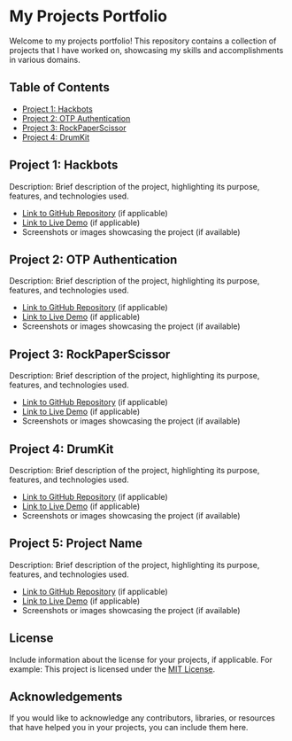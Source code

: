 # My Projects Portfolio

Welcome to my projects portfolio! This repository contains a collection of projects that I have worked on, showcasing my skills and accomplishments in various domains.

## Table of Contents

- [Project 1: Hackbots](#project-1-project-name)
- [Project 2: OTP Authentication](#project-2-project-name)
- [Project 3: RockPaperScissor](#project-3-project-name)
- [Project 4: DrumKit](#project-4-project-name)

## Project 1: Hackbots

Description: Brief description of the project, highlighting its purpose, features, and technologies used.

- [Link to GitHub Repository](#) (if applicable)
- [Link to Live Demo](#) (if applicable)
- Screenshots or images showcasing the project (if available)

## Project 2: OTP Authentication

Description: Brief description of the project, highlighting its purpose, features, and technologies used.

- [Link to GitHub Repository](#) (if applicable)
- [Link to Live Demo](#) (if applicable)
- Screenshots or images showcasing the project (if available)

## Project 3: RockPaperScissor

Description: Brief description of the project, highlighting its purpose, features, and technologies used.

- [Link to GitHub Repository](#) (if applicable)
- [Link to Live Demo](#) (if applicable)
- Screenshots or images showcasing the project (if available)

## Project 4: DrumKit

Description: Brief description of the project, highlighting its purpose, features, and technologies used.

- [Link to GitHub Repository](#) (if applicable)
- [Link to Live Demo](#) (if applicable)
- Screenshots or images showcasing the project (if available)

## Project 5: Project Name

Description: Brief description of the project, highlighting its purpose, features, and technologies used.

- [Link to GitHub Repository](#) (if applicable)
- [Link to Live Demo](#) (if applicable)
- Screenshots or images showcasing the project (if available)

## License

Include information about the license for your projects, if applicable. For example:
This project is licensed under the [MIT License](LICENSE).

## Acknowledgements

If you would like to acknowledge any contributors, libraries, or resources that have helped you in your projects, you can include them here.
